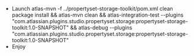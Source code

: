 * Launch
    atlas-mvn -f ../propertyset-storage-toolkit/pom.xml clean package install
      && atlas-mvn clean
      && atlas-integration-test --plugins "com.atlassian.plugins.studio.propertyset.storage:propertyset-storage-toolkit:1.0-SNAPSHOT"
      && atlas-debug --plugins "com.atlassian.plugins.studio.propertyset.storage:propertyset-storage-toolkit:1.0-SNAPSHOT"
* Enjoy
